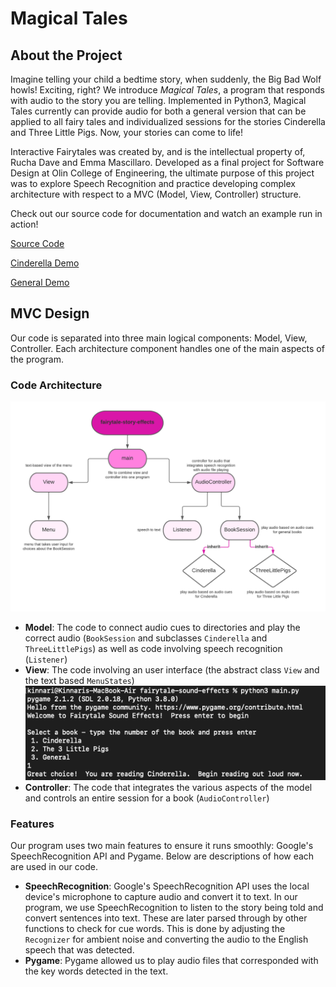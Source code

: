 # Magical Tales

## About the Project
Imagine telling your child a bedtime story, when suddenly, the Big Bad Wolf howls! Exciting, right? We introduce _Magical Tales_, a program that responds with audio to the story you are telling. Implemented in Python3, Magical Tales currently can provide audio for both a general version that can be applied to all fairy tales and individualized sessions for the stories Cinderella and Three Little Pigs. Now, your stories can come to life!

Interactive Fairytales was created by, and is the intellectual property of, Rucha Dave and Emma Mascillaro. Developed as a final project for Software
Design at Olin College of Engineering, the ultimate purpose of this project was to explore Speech Recognition and practice developing complex architecture with respect to a MVC (Model, View, Controller) structure.

Check out our source code for documentation and watch an example run in action!

[Source Code](https://github.com/olincollege/fairytale-sound-effects)

[Cinderella Demo](video1106553709.mp4)

[General Demo](general_story(1).mp4)

## MVC Design

Our code is separated into three main logical components: Model, View, Controller. Each architecture component handles one of the main aspects of the program.

### Code Architecture

![Class Diagram](class_diagram.png)

- **Model**: 
  The code to connect audio cues to directories and play the correct audio (`BookSession` and subclasses `Cinderella` and `ThreeLittlePigs`) as well as code involving speech recognition (`Listener`)
- **View**:
  The code involving an user interface (the abstract class `View` and the text based `MenuStates`)
  ![Menu](menu_picture.png)
- **Controller**: 
  The code that integrates the various aspects of the model and controls an entire session for a book (`AudioController`)

### Features

Our program uses two main features to ensure it runs smoothly: Google's SpeechRecognition API and Pygame. Below are descriptions of how each are used in our code. 

- **SpeechRecognition**: Google's SpeechRecognition API uses the local device's microphone to capture audio and convert it to text. In our program, we use SpeechRecognition to listen to the story being told and convert sentences into text. These are later parsed through by other functions to check for cue words. This is done by adjusting the `Recognizer` for ambient noise and converting the audio to the English speech that was detected.
- **Pygame**: Pygame allowed us to play audio files that corresponded with the key words detected in the text. 
